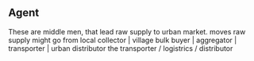 ## Agent

These are middle men, that lead raw supply to urban market. moves raw supply might go from local collector | village bulk buyer | aggregator | transporter | urban distributor 
the transporter / logistrics / distributor 